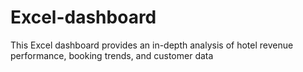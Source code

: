 # Excel-dashboard
This Excel dashboard provides an in-depth analysis of hotel revenue performance, booking trends, and customer data
